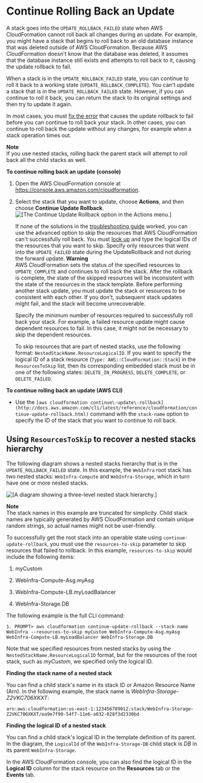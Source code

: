 # Continue Rolling Back an Update<a name="using-cfn-updating-stacks-continueupdaterollback"></a>

A stack goes into the `UPDATE_ROLLBACK_FAILED` state when AWS CloudFormation cannot roll back all changes during an update\. For example, you might have a stack that begins to roll back to an old database instance that was deleted outside of AWS CloudFormation\. Because AWS CloudFormation doesn't know that the database was deleted, it assumes that the database instance still exists and attempts to roll back to it, causing the update rollback to fail\.

When a stack is in the `UPDATE_ROLLBACK_FAILED` state, you can continue to roll it back to a working state \(`UPDATE_ROLLBACK_COMPLETE`\)\. You can't update a stack that is in the `UPDATE_ROLLBACK_FAILED` state\. However, if you can continue to roll it back, you can return the stack to its original settings and then try to update it again\.

In most cases, you must [fix the error](http://docs.aws.amazon.com/AWSCloudFormation/latest/UserGuide/troubleshooting.html#troubleshooting-errors-update-rollback-failed) that causes the update rollback to fail before you can continue to roll back your stack\. In other cases, you can continue to roll back the update without any changes, for example when a stack operation times out\.

**Note**  
If you use nested stacks, rolling back the parent stack will attempt to roll back all the child stacks as well\.

**To continue rolling back an update \(console\)**

1. Open the AWS CloudFormation console at [https://console\.aws\.amazon\.com/cloudformation](https://console.aws.amazon.com/cloudformation/)\.

1. Select the stack that you want to update, choose **Actions**, and then choose **Continue Update Rollback**\.  
![\[The Continue Update Rollback option in the Actions menu.\]](http://docs.aws.amazon.com/AWSCloudFormation/latest/UserGuide/images/cfn-update-stack-continue-update-rollback.png)

   If none of the solutions in the [troubleshooting guide](http://docs.aws.amazon.com/AWSCloudFormation/latest/UserGuide/troubleshooting.html#troubleshooting-errors-update-rollback-failed) worked, you can use the advanced option to skip the resources that AWS CloudFormation can't successfully roll back\. You must [look up](cfn-console-view-stack-data-resources.md) and type the logical IDs of the resources that you want to skip\. Specify only resources that went into the `UPDATE_FAILED` state during the UpdateRollback and not during the forward update\.
**Warning**  
AWS CloudFormation sets the status of the specified resources to `UPDATE_COMPLETE` and continues to roll back the stack\. After the rollback is complete, the state of the skipped resources will be inconsistent with the state of the resources in the stack template\. Before performing another stack update, you must update the stack or resources to be consistent with each other\. If you don't, subsequent stack updates might fail, and the stack will become unrecoverable\.

   Specify the minimum number of resources required to successfully roll back your stack\. For example, a failed resource update might cause dependent resources to fail\. In this case, it might not be necessary to skip the dependent resources\.

   To skip resources that are part of nested stacks, use the following format: `NestedStackName.ResourceLogicalID`\. If you want to specify the logical ID of a stack resource \(`Type: AWS::CloudFormation::Stack`\) in the `ResourcesToSkip` list, then its corresponding embedded stack must be in one of the following states: `DELETE_IN_PROGRESS`, `DELETE_COMPLETE`, or `DELETE_FAILED`\.

**To continue rolling back an update \(AWS CLI\)**
+ Use the `[aws cloudformation continue\-update\-rollback](http://docs.aws.amazon.com/cli/latest/reference/cloudformation/continue-update-rollback.html)` command with the `stack-name` option to specify the ID of the stack that you want to continue to roll back\.

## Using `ResourcesToSkip` to recover a nested stacks hierarchy<a name="nested-stacks"></a>

The following diagram shows a nested stacks hierarchy that is in the `UPDATE_ROLLBACK_FAILED` state\. In this example, the `WebInfra` root stack has two nested stacks: `WebInfra-Compute` and `WebInfra-Storage`, which in turn have one or more nested stacks\.

![\[A diagram showing a three-level nested stack hierarchy.\]](http://docs.aws.amazon.com/AWSCloudFormation/latest/UserGuide/images/cfn-update-stack-continue-update-rollback_nested-stacks.png)

**Note**  
The stack names in this example are truncated for simplicity\. Child stack names are typically generated by AWS CloudFormation and contain unique random strings, so actual names might not be user\-friendly\. 

To successfully get the root stack into an operable state using `continue-update-rollback`, you must use the `resources-to-skip` parameter to skip resources that failed to rollback\. In this example, `resources-to-skip` would include the following items:

1. myCustom

1. WebInfra\-Compute\-Asg\.myAsg

1. WebInfra\-Compute\-LB\.myLoadBalancer

1. WebInfra\-Storage\.DB

The following example is the full CLI command:

```
1. PROMPT> aws cloudformation continue-update-rollback --stack-name WebInfra --resources-to-skip myCustom WebInfra-Compute-Asg.myAsg WebInfra-Compute-LB.myLoadBalancer WebInfra-Storage.DB
```

Note that we specified resources from nested stacks by using the `NestedStackName.ResourceLogicalID` format, but for the resources of the root stack, such as *myCustom*, we specified only the logical ID\.

**Finding the stack name of a nested stack**

You can find a child stack's name in its stack ID or Amazon Resource Name \(Arn\)\. In the following example, the stack name is *WebInfra\-Storage\-Z2VKC706XKXT*:

`arn:aws:cloudformation:us-east-1:123456789012:stack/WebInfra-Storage-Z2VKC706XKXT/ea9e7f90-54f7-11e6-a032-028f3d2330bd`

**Finding the logical ID of a nested stack**

You can find a child stack's logical ID in the template definition of its parent\. In the diagram, the `LogicalId` of the `WebInfra-Storage-DB` child stack is *DB* in its parent `WebInfra-Storage`\.

In the AWS CloudFormation console, you can also find the logical ID in the **Logical ID** column for the stack resource on the **Resources** tab or the **Events** tab\.
